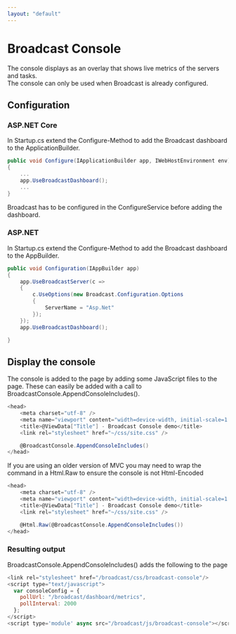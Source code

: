 ```yaml
---
layout: "default"
---
```

# Broadcast Console

The console displays as an overlay that shows live metrics of the servers and tasks.  
The console can only be used when Broadcast is already configured.  

## Configuration
### ASP.NET Core
In Startup.cs extend the Configure-Method to add the Broadcast dashboard to the ApplicationBuilder.
```csharp
public void Configure(IApplicationBuilder app, IWebHostEnvironment env)
{
    ...
    app.UseBroadcastDashboard();
    ...
}
```
Broadcast has to be configured in the ConfigureService before adding the dashboard.  

### ASP.NET
In Startup.cs extend the Configure-Method to add the Broadcast dashboard to the AppBuilder.
```csharp
public void Configuration(IAppBuilder app)
{
	app.UseBroadcastServer(c =>
	{
		c.UseOptions(new Broadcast.Configuration.Options
		{
			ServerName = "Asp.Net"
		});
	});
	app.UseBroadcastDashboard();

}
```

## Display the console
The console is added to the page by adding some JavaScript files to the page. These can easily be added with a call to BroadcastConsole.AppendConsoleIncludes().

```csharp
<head>
    <meta charset="utf-8" />
    <meta name="viewport" content="width=device-width, initial-scale=1.0" />
    <title>@ViewData["Title"] - Broadcast Console demo</title>
    <link rel="stylesheet" href="~/css/site.css" />

    @BroadcastConsole.AppendConsoleIncludes()
</head>
```

If you are using an older version of MVC you may need to wrap the command in a Html.Raw to ensure the console is not Html-Encoded
```csharp
<head>
    <meta charset="utf-8" />
    <meta name="viewport" content="width=device-width, initial-scale=1.0" />
    <title>@ViewData["Title"] - Broadcast Console demo</title>
    <link rel="stylesheet" href="~/css/site.css" />

    @Html.Raw(@BroadcastConsole.AppendConsoleIncludes())
</head>
```

### Resulting output
BroadcastConsole.AppendConsoleIncludes() adds the following to the page
```javascript
<link rel="stylesheet" href="/broadcast/css/broadcast-console"/>
<script type="text/javascript">
  var consoleConfig = {
    pollUrl: "/broadcast/dashboard/metrics",
    pollInterval: 2000
  };
</script>
<script type='module' async src="/broadcast/js/broadcast-console"></script>
```
